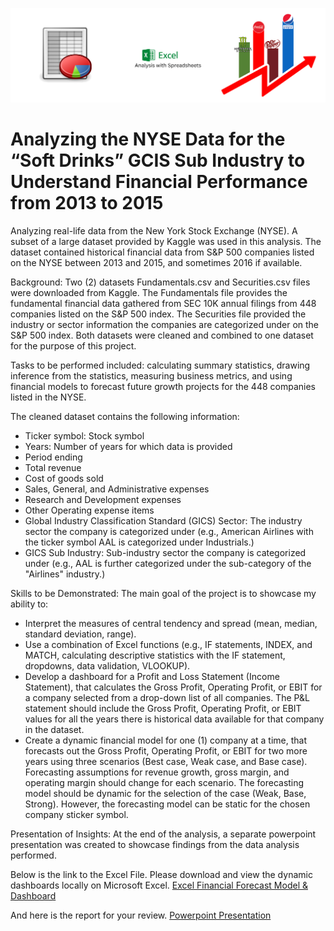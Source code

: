 ![NYSE Data Analysis](https://github.com/nsikan-udoma/NYSE-Data-Project/blob/main/Project%20Cover%20Image.png)

# Analyzing the NYSE Data for the “Soft Drinks” GCIS Sub Industry to Understand Financial Performance from 2013 to 2015

Analyzing real-life data from the New York Stock Exchange (NYSE). A subset of a large dataset provided by Kaggle was used in this analysis. The dataset contained historical financial data from S&P 500 companies listed on the NYSE between 2013 and 2015, and sometimes 2016 if available.

Background:
Two (2) datasets Fundamentals.csv and Securities.csv files were downloaded from Kaggle. The Fundamentals file provides the fundamental financial data gathered from SEC 10K annual filings from 448 companies listed on the S&P 500 index. The Securities file provided the industry or sector information the companies are categorized under on the S&P 500 index.
Both datasets were cleaned and combined to one dataset for the purpose of this project.

Tasks to be performed included: calculating summary statistics, drawing inference from the statistics, measuring business metrics, and using financial models to forecast future growth projects for the 448 companies listed in the NYSE.

The cleaned dataset contains the following information:
- Ticker symbol: Stock symbol
- Years: Number of years for which data is provided
- Period ending
- Total revenue
- Cost of goods sold
- Sales, General, and Administrative expenses
- Research and Development expenses
- Other Operating expense items
- Global Industry Classification Standard (GICS) Sector: The industry sector the company is categorized under (e.g., American Airlines with the ticker symbol AAL is categorized under Industrials.)
- GICS Sub Industry: Sub-industry sector the company is categorized under (e.g., AAL is further categorized under the sub-category of the "Airlines" industry.)

Skills to be Demonstrated:
The main goal of the project is to showcase my ability to:
- Interpret the measures of central tendency and spread (mean, median, standard deviation, range).
- Use a combination of Excel functions (e.g., IF statements, INDEX, and MATCH, calculating descriptive statistics with the IF statement, dropdowns, data validation, VLOOKUP).
- Develop a dashboard for a Profit and Loss Statement (Income Statement), that calculates the Gross Profit, Operating Profit, or EBIT for a company selected from a drop-down list of all companies. The P&L statement should include the Gross Profit, Operating Profit, or EBIT values for all the years there is historical data available for that company in the dataset.
- Create a dynamic financial model for one (1) company at a time, that forecasts out the Gross Profit, Operating Profit, or EBIT for two more years using three scenarios (Best case, Weak case, and Base case). Forecasting assumptions for revenue growth, gross margin, and operating margin should change for each scenario. The forecasting model should be dynamic for the selection of the case (Weak, Base, Strong). However, the forecasting model can be static for the chosen company sticker symbol.

Presentation of Insights:
At the end of the analysis, a separate powerpoint presentation was created to showcase findings from the data analysis performed. 

Below is the link to the Excel File. Please download and view the dynamic dashboards locally on Microsoft Excel.
[Excel Financial Forecast Model & Dashboard](../main/projectdata-nyse%20(main).xlsx)

And here is the report for your review.
[Powerpoint Presentation](../main/nyse-data-project-submission%20-%20Nsikan%20Udoma.pptx)
